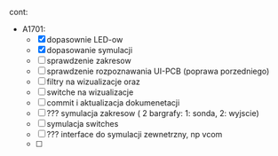 cont:
- A1701:
	- [x] dopasownie LED-ow
	- [x] dopasowanie symulacji
	- [ ] sprawdzenie zakresow
	- [ ] sprawdzenie rozpoznawania UI-PCB (poprawa porzedniego)
	- [ ] filtry na wizualizacje oraz 
	- [ ] switche na wizualizacje
	- [ ] commit i aktualizacja dokumenetacji
	- [ ] ??? symulacja zakresow ( 2 bargrafy: 1: sonda, 2: wyjscie)
	- [ ] symulacja switches
	- [ ] ??? interface do symulacji zewnetrzny, np vcom
	- [ ] 